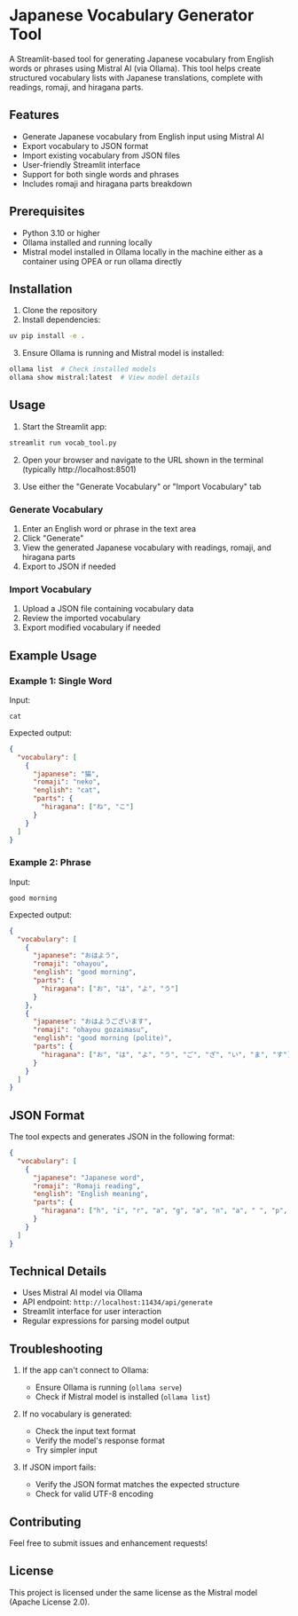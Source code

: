 # Japanese Vocabulary Generator Tool

A Streamlit-based tool for generating Japanese vocabulary from English words or phrases using Mistral AI (via Ollama). This tool helps create structured vocabulary lists with Japanese translations, complete with readings, romaji, and hiragana parts.

## Features

- Generate Japanese vocabulary from English input using Mistral AI
- Export vocabulary to JSON format
- Import existing vocabulary from JSON files
- User-friendly Streamlit interface
- Support for both single words and phrases
- Includes romaji and hiragana parts breakdown

## Prerequisites

- Python 3.10 or higher
- Ollama installed and running locally
- Mistral model installed in Ollama locally in the machine either as a container using OPEA or run ollama directly

## Installation

1. Clone the repository
2. Install dependencies:
```bash
uv pip install -e .
```

3. Ensure Ollama is running and Mistral model is installed:
```bash
ollama list  # Check installed models
ollama show mistral:latest  # View model details
```

## Usage

1. Start the Streamlit app:
```bash
streamlit run vocab_tool.py
```

2. Open your browser and navigate to the URL shown in the terminal (typically http://localhost:8501)

3. Use either the "Generate Vocabulary" or "Import Vocabulary" tab

### Generate Vocabulary

1. Enter an English word or phrase in the text area
2. Click "Generate"
3. View the generated Japanese vocabulary with readings, romaji, and hiragana parts
4. Export to JSON if needed

### Import Vocabulary

1. Upload a JSON file containing vocabulary data
2. Review the imported vocabulary
3. Export modified vocabulary if needed

## Example Usage

### Example 1: Single Word
Input:
```
cat
```

Expected output:
```json
{
  "vocabulary": [
    {
      "japanese": "猫",
      "romaji": "neko",
      "english": "cat",
      "parts": {
        "hiragana": ["ね", "こ"]
      }
    }
  ]
}
```

### Example 2: Phrase
Input:
```
good morning
```

Expected output:
```json
{
  "vocabulary": [
    {
      "japanese": "おはよう",
      "romaji": "ohayou",
      "english": "good morning",
      "parts": {
        "hiragana": ["お", "は", "よ", "う"]
      }
    },
    {
      "japanese": "おはようございます",
      "romaji": "ohayou gozaimasu",
      "english": "good morning (polite)",
      "parts": {
        "hiragana": ["お", "は", "よ", "う", "ご", "ざ", "い", "ま", "す"]
      }
    }
  ]
}
```

## JSON Format

The tool expects and generates JSON in the following format:
```json
{
  "vocabulary": [
    {
      "japanese": "Japanese word",
      "romaji": "Romaji reading",
      "english": "English meaning",
      "parts": {
        "hiragana": ["h", "i", "r", "a", "g", "a", "n", "a", " ", "p", "a", "r", "t", "s"]
      }
    }
  ]
}
```

## Technical Details

- Uses Mistral AI model via Ollama
- API endpoint: `http://localhost:11434/api/generate`
- Streamlit interface for user interaction
- Regular expressions for parsing model output

## Troubleshooting

1. If the app can't connect to Ollama:
   - Ensure Ollama is running (`ollama serve`)
   - Check if Mistral model is installed (`ollama list`)

2. If no vocabulary is generated:
   - Check the input text format
   - Verify the model's response format
   - Try simpler input

3. If JSON import fails:
   - Verify the JSON format matches the expected structure
   - Check for valid UTF-8 encoding

## Contributing

Feel free to submit issues and enhancement requests!

## License

This project is licensed under the same license as the Mistral model (Apache License 2.0). 